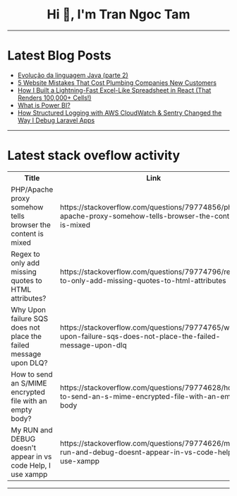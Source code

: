 <h1 align="center">Hi 👋, I'm Tran Ngoc Tam</h1>

---

# Latest Blog Posts 
<!-- BLOG-POST-LIST:START -->
- [Evolução da linguagem Java &lpar;parte 2&rpar;](https://dev.to/cesarpaulomp/evolucao-da-linguagem-java-parte-2-mff)
- [5 Website Mistakes That Cost Plumbing Companies New Customers](https://dev.to/abdul_rehmandev/5-website-mistakes-that-cost-plumbing-companies-new-customers-5gc9)
- [How I Built a Lightning-Fast Excel-Like Spreadsheet in React &lpar;That Renders 100,000+ Cells!&rpar;](https://dev.to/sojinantony01/how-i-built-a-lightning-fast-excel-like-spreadsheet-in-react-that-renders-100000-cells-1jkk)
- [What is Power BI?](https://dev.to/e77/what-is-power-bi-ifp)
- [How Structured Logging with AWS CloudWatch &amp; Sentry Changed the Way I Debug Laravel Apps](https://dev.to/vikaschandrab/how-structured-logging-with-aws-cloudwatch-sentry-changed-the-way-i-debug-laravel-apps-khg)
<!-- BLOG-POST-LIST:END -->

---

# Latest stack oveflow activity
<table>
  <tr><th>Title</th><th>Link</th></tr>
  <!-- STACKOVERFLOW:START --><tr><td>PHP/Apache proxy somehow tells browser the content is mixed</td><td>https://stackoverflow.com/questions/79774856/php-apache-proxy-somehow-tells-browser-the-content-is-mixed</td></tr><tr><td>Regex to only add missing quotes to HTML attributes?</td><td>https://stackoverflow.com/questions/79774796/regex-to-only-add-missing-quotes-to-html-attributes</td></tr><tr><td>Why Upon failure SQS does not place the failed message upon DLQ?</td><td>https://stackoverflow.com/questions/79774765/why-upon-failure-sqs-does-not-place-the-failed-message-upon-dlq</td></tr><tr><td>How to send an S/MIME encrypted file with an empty body?</td><td>https://stackoverflow.com/questions/79774628/how-to-send-an-s-mime-encrypted-file-with-an-empty-body</td></tr><tr><td>My RUN and DEBUG doesn&#39;t appear in vs code Help, I use xampp</td><td>https://stackoverflow.com/questions/79774626/my-run-and-debug-doesnt-appear-in-vs-code-help-i-use-xampp</td></tr><!-- STACKOVERFLOW:END -->
</table>

---


